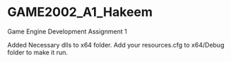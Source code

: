 # GAME2002_A1_Hakeem
Game Engine Development Assignment 1


Added Necessary dlls to x64 folder. Add your resources.cfg to x64/Debug folder to make it run.
